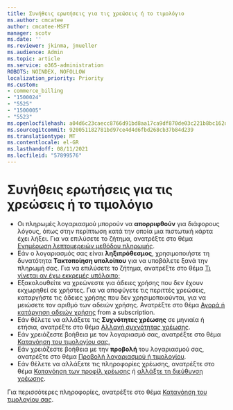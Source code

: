 ```yaml
---
title: Συνήθεις ερωτήσεις για τις χρεώσεις ή το τιμολόγιο
ms.author: cmcatee
author: cmcatee-MSFT
manager: scotv
ms.date: ''
ms.reviewer: jkinma, jmueller
ms.audience: Admin
ms.topic: article
ms.service: o365-administration
ROBOTS: NOINDEX, NOFOLLOW
localization_priority: Priority
ms.custom:
- commerce_billing
- "1500024"
- "5525"
- "1500005"
- "5523"
ms.openlocfilehash: a04d6c23caecc8766d91bd8aa17ca9df870de03c221b8bc162dfe4a98d961f48
ms.sourcegitcommit: 920051182781bd97ce4d4d6fbd268cb37b84d239
ms.translationtype: MT
ms.contentlocale: el-GR
ms.lasthandoff: 08/11/2021
ms.locfileid: "57899576"
---
```

# <a name="billing-or-invoice-faq"></a>Συνήθεις ερωτήσεις για τις χρεώσεις ή το τιμολόγιο

- Οι πληρωμές λογαριασμού μπορούν να **απορριφθούν** για διάφορους λόγους, όπως στην περίπτωση κατά την οποία μια πιστωτική κάρτα έχει λήξει. Για να επιλύσετε το ζήτημα, ανατρέξτε στο θέμα [Ενημέρωση λεπτομερειών μεθόδου πληρωμής](https://docs.microsoft.com/microsoft-365/commerce/billing-and-payments/manage-payment-methods#update-payment-method-details).
- Εάν ο λογαριασμός σας είναι **ληξιπρόθεσμος**, χρησιμοποιήστε τη δυνατότητα **Τακτοποίηση υπολοίπου** για να υποβάλετε ξανά την πληρωμή σας. Για να επιλύσετε το ζήτημα, ανατρέξτε στο θέμα [Τι γίνεται αν έχω εκκρεμές υπόλοιπο;](https://docs.microsoft.com/microsoft-365/commerce/billing-and-payments/pay-for-your-subscription#what-if-i-have-an-outstanding-balance)
- Εξακολουθείτε να χρεώνεστε για άδειες χρήσης που δεν έχουν εκχωρηθεί σε χρήστες. Για να αποφύγετε τις περιττές χρεώσεις, καταργήστε τις άδειες χρήσης που δεν χρησιμοποιούνται, για να μειώσετε τον αριθμό των αδειών χρήσης. Ανατρέξτε στο θέμα [Αγορά ή κατάργηση αδειών χρήσης](https://docs.microsoft.com/microsoft-365/commerce/licenses/buy-licenses) from a subscription.
- Εάν θέλετε να αλλάξετε τις **Συχνότητες χρέωσης** σε μηνιαία ή ετήσια, ανατρέξτε στο θέμα [Αλλαγή συχνότητας χρέωσης](https://docs.microsoft.com/microsoft-365/commerce/billing-and-payments/change-payment-frequency).
- Εάν χρειάζεστε βοήθεια με τον λογαριασμό σας, ανατρέξτε στο θέμα [Κατανόηση του τιμολογίου σας.](https://docs.microsoft.com/microsoft-365/commerce/billing-and-payments/understand-your-invoice2)
- Εάν χρειάζεστε βοήθεια με την **προβολή** του λογαριασμού σας, ανατρέξτε στο θέμα [Προβολή λογαριασμού ή τιμολογίου](https://docs.microsoft.com/microsoft-365/commerce/billing-and-payments/view-your-bill-or-invoice).
- Εάν θέλετε να αλλάξετε τις πληροφορίες χρέωσης, ανατρέξτε στο θέμα [Κατανόηση των προφίλ χρέωσης](https://docs.microsoft.com/microsoft-365/commerce/billing-and-payments/manage-billing-profiles) ή [αλλάξτε τη διεύθυνση χρέωσης](https://docs.microsoft.com/microsoft-365/commerce/billing-and-payments/change-your-billing-addresses).

Για περισσότερες πληροφορίες, ανατρέξτε στο θέμα [Κατανόηση του τιμολογίου σας](https://docs.microsoft.com/microsoft-365/commerce/billing-and-payments/understand-your-invoice2).